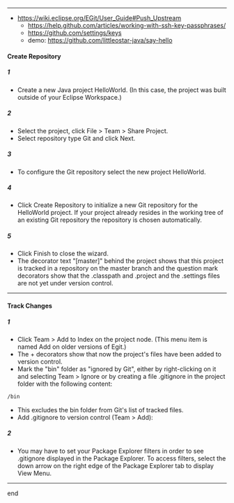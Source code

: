 
---

- https://wiki.eclipse.org/EGit/User_Guide#Push_Upstream
    - https://help.github.com/articles/working-with-ssh-key-passphrases/
    - https://github.com/settings/keys
    - demo: https://github.com/littleostar-java/say-hello

#### Create Repository

##### 1
- Create a new Java project HelloWorld. (In this case, the project was built outside of your Eclipse Workspace.)

##### 2
- Select the project, click File > Team > Share Project.
- Select repository type Git and click Next.

##### 3
- To configure the Git repository select the new project HelloWorld.

##### 4
- Click Create Repository to initialize a new Git repository for the HelloWorld project. 
  If your project already resides in the working tree of an existing Git repository the repository is chosen automatically.

##### 5 
- Click Finish to close the wizard.
- The decorator text "[master]" behind the project shows that this project is tracked in a repository on the master branch and the question mark decorators show that the .classpath and .project and the .settings files are not yet under version control.

---

#### Track Changes

##### 1

- Click Team > Add to Index on the project node. (This menu item is named Add on older versions of Egit.)
- The + decorators show that now the project's files have been added to version control.
- Mark the "bin" folder as "ignored by Git", either by right-clicking on it and selecting Team > Ignore or by creating a file .gitignore in the project folder with the following content:
```cmd
/bin
```
- This excludes the bin folder from Git's list of tracked files.
- Add .gitignore to version control (Team > Add):

##### 2
- You may have to set your Package Explorer filters in order to see .gitignore displayed in the Package Explorer. To access filters, select the down arrow on the right edge of the Package Explorer tab to display View Menu.

---
end
